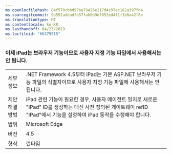 ```yaml
---
ms.openlocfilehash: 84f570cbbd97be79426e117d4c97ec182a397fd4
ms.sourcegitcommit: 9b552addadfb57fab0b9e7852ed4f1f1b8a42f8e
ms.translationtype: HT
ms.contentlocale: ko-KR
ms.lasthandoff: 04/23/2019
ms.locfileid: "66379515"
---
```

### <a name="ipad-should-not-be-used-in-custom-capabilities-file-because-it-is-now-a-browser-capability"></a>이제 iPad는 브라우저 기능이므로 사용자 지정 기능 파일에서 사용해서는 안 됩니다.

|   |   |
|---|---|
|세부 정보|.NET Framework 4.5부터 iPad는 기본 ASP.NET 브라우저 기능 파일의 식별자이므로 사용자 지정 기능 파일에 사용해서는 안 됩니다.|
|제안 해결 방법|iPad 관련 기능이 필요한 경우, 사용자 에이전트 일치로 새로운 &quot;IPad&quot; ID를 생성하는 대신 사전 정의된 게이트웨이 refID &quot;IPad&quot;에서 기능을 설정하여 iPad 동작을 수정해야 합니다.|
|범위|Microsoft Edge|
|버전|4.5|
|형식|런타임|
